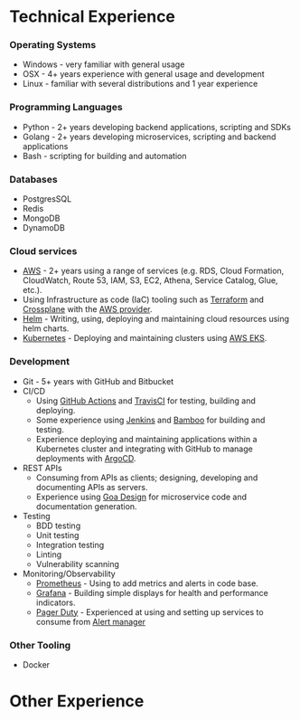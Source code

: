 # Technical Experience

### Operating Systems
- Windows - very familiar with general usage
- OSX - 4+ years experience with general usage and development
- Linux - familiar with several distributions and 1 year experience

### Programming Languages
- Python - 2+ years developing backend applications, scripting and SDKs 
- Golang - 2+ years developing microservices, scripting and backend applications
- Bash - scripting for building and automation

### Databases
- PostgresSQL
- Redis
- MongoDB
- DynamoDB

### Cloud services
- [AWS](https://docs.aws.amazon.com/) - 2+ years using a range of services (e.g. RDS, Cloud Formation, CloudWatch, Route 53, IAM, S3, EC2, Athena, Service Catalog, Glue, etc.).
- Using Infrastructure as code (IaC) tooling such as [Terraform](https://www.terraform.io/) and [Crossplane](https://www.crossplane.io/) with the [AWS provider](https://github.com/crossplane-contrib/provider-aws).
- [Helm](https://helm.sh/) - Writing, using, deploying and maintaining cloud resources using helm charts.
- [Kubernetes](https://kubernetes.io/docs/home/) - Deploying and maintaining clusters using [AWS EKS](https://aws.amazon.com/eks/).

### Development
- Git - 5+ years with GitHub and Bitbucket
- CI/CD
    - Using [GitHub Actions](https://docs.github.com/en/actions) and [TravisCI](https://www.travis-ci.com/) for testing, building and deploying.
    - Some experience using [Jenkins](https://www.jenkins.io/) and [Bamboo](https://www.atlassian.com/software/bamboo) for building and testing.
    - Experience deploying and maintaining applications within a Kubernetes cluster and integrating with GitHub to manage deployments with [ArgoCD](https://argo-cd.readthedocs.io/).
- REST APIs
    - Consuming from APIs as clients; designing, developing and documenting APIs as servers.
    - Experience using [Goa Design](https://goa.design/) for microservice code and documentation generation.
- Testing
    - BDD testing
    - Unit testing
    - Integration testing
    - Linting
    - Vulnerability scanning
- Monitoring/Observability
    - [Prometheus](https://prometheus.io/) - Using to add metrics and alerts in code base.
    - [Grafana](https://grafana.com/) - Building simple displays for health and performance indicators.
    - [Pager Duty](https://support.pagerduty.com/) - Experienced at using and setting up services to consume from [Alert manager](https://prometheus.io/docs/alerting/latest/alertmanager/)

### Other Tooling
- Docker

# Other Experience
